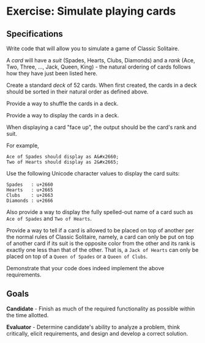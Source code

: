 Exercise: Simulate playing cards
================================

Specifications
--------------

Write code that will allow you to simulate a game of Classic Solitaire.

A _card_ will have a _suit_ (Spades, Hearts, Clubs, Diamonds) and a _rank_
(Ace, Two, Three, ..., Jack, Queen, King) - the natural ordering of cards
follows how they have just been listed here.

Create a standard _deck_ of 52 cards. When first created, the cards in a deck
should be sorted in their natural order as defined above.

Provide a way to shuffle the cards in a deck.

Provide a way to display the cards in a deck.

When displaying a card "face up", the output should be the card's rank and suit.

For example,

    Ace of Spades should display as A&#x2660;
    Two of Hearts should display as 2&#x2665;

Use the following Unicode character values to display the card suits:

    Spades   : u+2660
    Hearts   : u+2665
    Clubs    : u+2663
    Diamonds : u+2666

Also provide a way to display the fully spelled-out name of a card such as
`Ace of Spades` and `Two of Hearts`.

Provide a way to tell if a card is allowed to be placed on top of another per
the normal rules of Classic Solitaire, namely, a card can only be put on top
of another card if its suit is the opposite color from the other and its rank
is exactly one less than that of the other. That is, a `Jack of Hearts` can
only be placed on top of a `Queen of Spades` or a `Queen of Clubs`.

Demonstrate that your code does indeed implement the above requirements.

Goals
-----

**Candidate** - Finish as much of the required functionality as possible within
the time allotted.

**Evaluator** - Determine candidate's ability to analyze a problem, think
critically, elicit requirements, and design and develop a correct solution.
